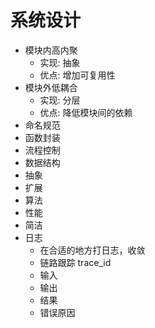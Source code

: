 # 系统设计

- 模块内高内聚
  - 实现: 抽象
  - 优点: 增加可复用性
- 模块外低耦合
  - 实现: 分层
  - 优点: 降低模块间的依赖
- 命名规范
- 函数封装
- 流程控制
- 数据结构
- 抽象
- 扩展
- 算法
- 性能
- 简洁
- 日志
  - 在合适的地方打日志，收敛
  - 链路跟踪 trace_id
  - 输入
  - 输出
  - 结果
  - 错误原因
